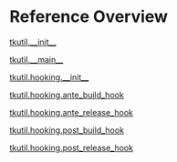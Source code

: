 
# Reference Overview

[tkutil.\_\_init\_\_](https://github.com/pyrustic/tkutil/blob/master/docs/reference/content/tkutil.\_\_init\_\_.md) 
<br>
 

[tkutil.\_\_main\_\_](https://github.com/pyrustic/tkutil/blob/master/docs/reference/content/tkutil.\_\_main\_\_.md) 
<br>
 

[tkutil.hooking.\_\_init\_\_](https://github.com/pyrustic/tkutil/blob/master/docs/reference/content/tkutil.hooking.\_\_init\_\_.md) 
<br>
 

[tkutil.hooking.ante\_build\_hook](https://github.com/pyrustic/tkutil/blob/master/docs/reference/content/tkutil.hooking.ante\_build\_hook.md) 
<br>
 

[tkutil.hooking.ante\_release\_hook](https://github.com/pyrustic/tkutil/blob/master/docs/reference/content/tkutil.hooking.ante\_release\_hook.md) 
<br>
 

[tkutil.hooking.post\_build\_hook](https://github.com/pyrustic/tkutil/blob/master/docs/reference/content/tkutil.hooking.post\_build\_hook.md) 
<br>
 

[tkutil.hooking.post\_release\_hook](https://github.com/pyrustic/tkutil/blob/master/docs/reference/content/tkutil.hooking.post\_release\_hook.md) 
<br>
 
